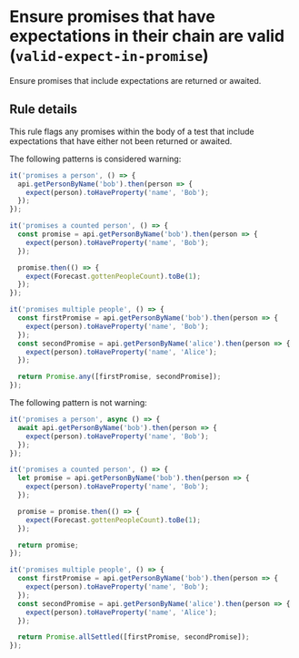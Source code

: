 # Ensure promises that have expectations in their chain are valid (`valid-expect-in-promise`)

Ensure promises that include expectations are returned or awaited.

## Rule details

This rule flags any promises within the body of a test that include expectations
that have either not been returned or awaited.

The following patterns is considered warning:

```js
it('promises a person', () => {
  api.getPersonByName('bob').then(person => {
    expect(person).toHaveProperty('name', 'Bob');
  });
});

it('promises a counted person', () => {
  const promise = api.getPersonByName('bob').then(person => {
    expect(person).toHaveProperty('name', 'Bob');
  });

  promise.then(() => {
    expect(Forecast.gottenPeopleCount).toBe(1);
  });
});

it('promises multiple people', () => {
  const firstPromise = api.getPersonByName('bob').then(person => {
    expect(person).toHaveProperty('name', 'Bob');
  });
  const secondPromise = api.getPersonByName('alice').then(person => {
    expect(person).toHaveProperty('name', 'Alice');
  });

  return Promise.any([firstPromise, secondPromise]);
});
```

The following pattern is not warning:

```js
it('promises a person', async () => {
  await api.getPersonByName('bob').then(person => {
    expect(person).toHaveProperty('name', 'Bob');
  });
});

it('promises a counted person', () => {
  let promise = api.getPersonByName('bob').then(person => {
    expect(person).toHaveProperty('name', 'Bob');
  });

  promise = promise.then(() => {
    expect(Forecast.gottenPeopleCount).toBe(1);
  });

  return promise;
});

it('promises multiple people', () => {
  const firstPromise = api.getPersonByName('bob').then(person => {
    expect(person).toHaveProperty('name', 'Bob');
  });
  const secondPromise = api.getPersonByName('alice').then(person => {
    expect(person).toHaveProperty('name', 'Alice');
  });

  return Promise.allSettled([firstPromise, secondPromise]);
});
```
